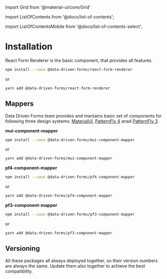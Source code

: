 import Grid from '@material-ui/core/Grid'

import ListOfContents from '@docs/list-of-contents';

import ListOfContentsMobile from '@docs/list-of-contents-select';

<Grid container item>

<ListOfContentsMobile file="renderer/installation" />
<Grid item xs={12} md={10}>

# Installation

React Form Renderer is the basic component, that provides all features.

```bash
npm install --save @data-driven-forms/react-form-renderer
```
or
```bash
yarn add @data-driven-forms/react-form-renderer
```

## Mappers

Data Driven Forms team provides and mantains basic set of components for following three design systems: [MaterialUI](https://material-ui.com/), [PatternFly 4](https://www.patternfly.org/v4/) anad [PatternFly 3](https://www.patternfly.org/v3/).

**mui-component-mapper**

```bash
npm install --save @data-driven-forms/mui-component-mapper
```
or
```bash
yarn add @data-driven-forms/mui-component-mapper
```

**pf4-component-mapper**

```bash
npm install --save @data-driven-forms/pf4-component-mapper
```
or
```bash
yarn add @data-driven-forms/pf4-component-mapper
```

**pf3-component-mapper**

```bash
npm install --save @data-driven-forms/pf3-component-mapper
```
or
```bash
yarn add @data-driven-forms/pf3-component-mapper
```

## Versioning

All these packages all always deployed together, so their version numbers are always the same. Update them also together to achieve the best compatibility.

</Grid>
<Grid item xs={false} md={2}>
  <ListOfContents file="renderer/installation" />
</Grid>
</Grid>
